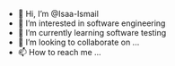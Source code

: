 - 👋 Hi, I’m @Isaa-Ismail
- 👀 I’m interested in software engineering
- 🌱 I’m currently learning software testing
- 💞️ I’m looking to collaborate on ...
- 📫 How to reach me ...

<!---
Isaa-Ismail/Isaa-Ismail is a ✨ special ✨ repository because its `README.md` (this file) appears on your GitHub profile.
You can click the Preview link to take a look at your changes.
--->
